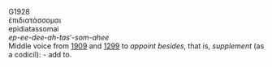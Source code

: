 <body>
  <p>G1928<br>  ἐπιδιατάσσομαι  <br> epidiatassomai  <br><i>ep-ee-dee-ah-tas‘-som-ahee </i><br>Middle voice from <a href="g1909.htm">1909</a> and <a href="g1299.htm">1299</a>  to <i>appoint</i> <i>besides</i>, that is, <i>supplement</i> (as a codicil): - add to.<br></p>
 </body>